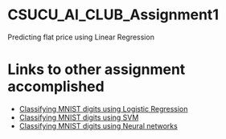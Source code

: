 # CSUCU_AI_CLUB_Assignment1

Predicting flat price using Linear Regression

# Links to other assignment accomplished
- [Classifying MNIST digits using Logistic Regression](https://github.com/madtaras/CSUCU_AI_CLUB_Assignment2)
- [Classifying MNIST digits using SVM](https://github.com/madtaras/CSUCU_AI_CLUB_Assignment3)
- [Classifying MNIST digits using Neural networks](https://github.com/madtaras/CSUCU_AI_CLUB_Assignment4)
